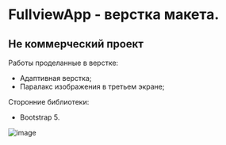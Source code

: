 # FullviewApp - верстка макета.
## Не коммерческий проект

Работы проделанные в верстке:
- Адаптивная верстка;
- Паралакс изображения в третьем экране;

Сторонние библиотеки:
- Bootstrap 5.

![image](https://i.imgur.com/wC81STl.png)

